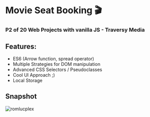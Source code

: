 # Movie Seat Booking :clapper:

### P2 of 20 Web Projects with vanilla JS - Traversy Media

## Features:

- ES6 (Arrow function, spread operator)
- Multiple Strategies for DOM manipulation
- Advanced CSS Selectors / Pseudoclasses
- Cool UI Approach ;)
- Local Storage

## Snapshot


![romlucplex](https://user-images.githubusercontent.com/44209758/73852121-6d13a480-480d-11ea-9e55-e4ee30fd9e26.png)
